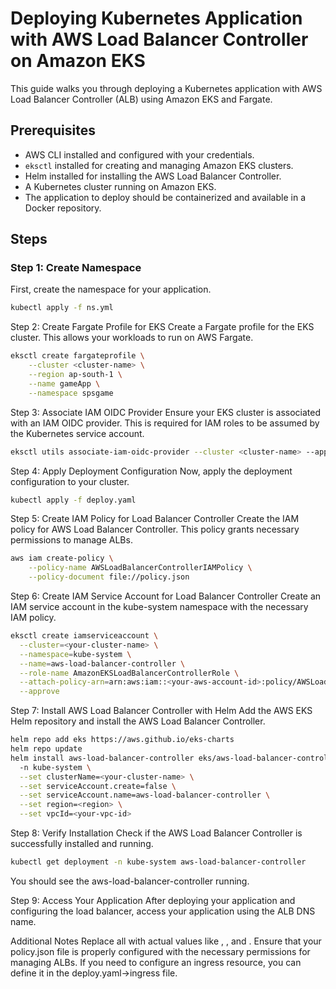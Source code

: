 # Deploying Kubernetes Application with AWS Load Balancer Controller on Amazon EKS

This guide walks you through deploying a Kubernetes application with AWS Load Balancer Controller (ALB) using Amazon EKS and Fargate.

## Prerequisites
- AWS CLI installed and configured with your credentials.
- `eksctl` installed for creating and managing Amazon EKS clusters.
- Helm installed for installing the AWS Load Balancer Controller.
- A Kubernetes cluster running on Amazon EKS.
- The application to deploy should be containerized and available in a Docker repository.

## Steps

### Step 1: Create Namespace
First, create the namespace for your application.

```bash
kubectl apply -f ns.yml
```
Step 2: Create Fargate Profile for EKS
Create a Fargate profile for the EKS cluster. This allows your workloads to run on AWS Fargate.

```bash
eksctl create fargateprofile \
    --cluster <cluster-name> \
    --region ap-south-1 \
    --name gameApp \
    --namespace spsgame
```
Step 3: Associate IAM OIDC Provider
Ensure your EKS cluster is associated with an IAM OIDC provider. This is required for IAM roles to be assumed by the Kubernetes service account.

```bash
eksctl utils associate-iam-oidc-provider --cluster <cluster-name> --approve
```
Step 4: Apply Deployment Configuration
Now, apply the deployment configuration to your cluster.

```bash
kubectl apply -f deploy.yaml
```
Step 5: Create IAM Policy for Load Balancer Controller
Create the IAM policy for AWS Load Balancer Controller. This policy grants necessary permissions to manage ALBs.

```bash
aws iam create-policy \
    --policy-name AWSLoadBalancerControllerIAMPolicy \
    --policy-document file://policy.json
```
Step 6: Create IAM Service Account for Load Balancer Controller
Create an IAM service account in the kube-system namespace with the necessary IAM policy.
```bash
eksctl create iamserviceaccount \
  --cluster=<your-cluster-name> \
  --namespace=kube-system \
  --name=aws-load-balancer-controller \
  --role-name AmazonEKSLoadBalancerControllerRole \
  --attach-policy-arn=arn:aws:iam::<your-aws-account-id>:policy/AWSLoadBalancerControllerIAMPolicy \
  --approve
```
Step 7: Install AWS Load Balancer Controller with Helm
Add the AWS EKS Helm repository and install the AWS Load Balancer Controller.

```bash
helm repo add eks https://aws.github.io/eks-charts
helm repo update
helm install aws-load-balancer-controller eks/aws-load-balancer-controller \            
  -n kube-system \
  --set clusterName=<your-cluster-name> \
  --set serviceAccount.create=false \
  --set serviceAccount.name=aws-load-balancer-controller \
  --set region=<region> \
  --set vpcId=<your-vpc-id>
```
Step 8: Verify Installation
Check if the AWS Load Balancer Controller is successfully installed and running.

```bash
kubectl get deployment -n kube-system aws-load-balancer-controller
```
You should see the aws-load-balancer-controller running.

Step 9: Access Your Application
After deploying your application and configuring the load balancer, access your application using the ALB DNS name.

Additional Notes
Replace all <placeholders> with actual values like <cluster-name>, <region>, and <your-vpc-id>.
Ensure that your policy.json file is properly configured with the necessary permissions for managing ALBs.
If you need to configure an ingress resource, you can define it in the deploy.yaml->ingress file.
